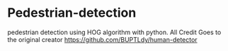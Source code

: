 # Pedestrian-detection
pedestrian detection using HOG algorithm with python.
All Credit Goes to the original creator https://github.com/BUPTLdy/human-detector


